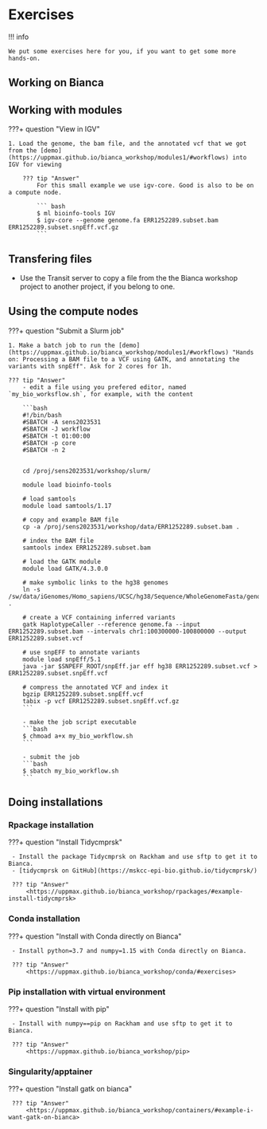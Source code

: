 # Exercises

!!! info

    We put some exercises here for you, if you want to get some more hands-on.
    
## Working on Bianca


## Working with modules

???+ question "View in IGV"

    
    1. Load the genome, the bam file, and the annotated vcf that we got from the [demo](https://uppmax.github.io/bianca_workshop/modules1/#workflows) into IGV for viewing

        ??? tip "Answer"
            For this small example we use igv-core. Good is also to be on a compute node.
            
            ``` bash
            $ ml bioinfo-tools IGV
            $ igv-core --genome genome.fa ERR1252289.subset.bam ERR1252289.subset.snpEff.vcf.gz
            ```


## Transfering files

- Use the Transit server to copy a file from the the Bianca workshop project to another project, if you belong to one. 


## Using the compute nodes

???+ question "Submit a Slurm job"

    1. Make a batch job to run the [demo](https://uppmax.github.io/bianca_workshop/modules1/#workflows) "Hands on: Processing a BAM file to a VCF using GATK, and annotating the variants with snpEff". Ask for 2 cores for 1h.
    
    ??? tip "Answer"
        - edit a file using you prefered editor, named `my_bio_worksflow.sh`, for example, with the content
        
        ```bash
        #!/bin/bash
        #SBATCH -A sens2023531
        #SBATCH -J workflow
        #SBATCH -t 01:00:00
        #SBATCH -p core
        #SBATCH -n 2


        cd /proj/sens2023531/workshop/slurm/

        module load bioinfo-tools

        # load samtools
        module load samtools/1.17

        # copy and example BAM file
        cp -a /proj/sens2023531/workshop/data/ERR1252289.subset.bam .

        # index the BAM file
        samtools index ERR1252289.subset.bam

        # load the GATK module
        module load GATK/4.3.0.0

        # make symbolic links to the hg38 genomes
        ln -s /sw/data/iGenomes/Homo_sapiens/UCSC/hg38/Sequence/WholeGenomeFasta/genome.* .

        # create a VCF containing inferred variants
        gatk HaplotypeCaller --reference genome.fa --input ERR1252289.subset.bam --intervals chr1:100300000-100800000 --output ERR1252289.subset.vcf

        # use snpEFF to annotate variants
        module load snpEff/5.1
        java -jar $SNPEFF_ROOT/snpEff.jar eff hg38 ERR1252289.subset.vcf > ERR1252289.subset.snpEff.vcf

        # compress the annotated VCF and index it
        bgzip ERR1252289.subset.snpEff.vcf
        tabix -p vcf ERR1252289.subset.snpEff.vcf.gz
        ```

        - make the job script executable
        ```bash
        $ chmoad a+x my_bio_workflow.sh
        ```
        
        - submit the job
        ```bash
        $ sbatch my_bio_workflow.sh
        ```
        
## Doing installations

### Rpackage installation

???+ question "Install Tidycmprsk"

     - Install the package Tidycmprsk on Rackham and use sftp to get it to Bianca.
     - [tidycmprsk on GitHub](https://mskcc-epi-bio.github.io/tidycmprsk/)
     
     ??? tip "Answer"
         <https://uppmax.github.io/bianca_workshop/rpackages/#example-install-tidycmprsk>

### Conda installation

???+ question "Install with Conda directly on Bianca"

     - Install python=3.7 and numpy=1.15 with Conda directly on Bianca.

     ??? tip "Answer"
         <https://uppmax.github.io/bianca_workshop/conda/#exercises>


### Pip installation with virtual environment

???+ question "Install with pip"

     - Install with numpy==pip on Rackham and use sftp to get it to Bianca.

     ??? tip "Answer"
         <https://uppmax.github.io/bianca_workshop/pip>


### Singularity/apptainer

???+ question "Install gatk on bianca"

     ??? tip "Answer"
         <https://uppmax.github.io/bianca_workshop/containers/#example-i-want-gatk-on-bianca>
